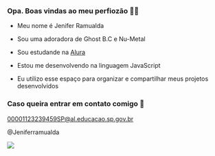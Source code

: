 ### Opa. Boas vindas ao meu perfiozão 🖤🖤

- Meu nome é Jenifer Ramualda
- Sou uma adoradora de Ghost B.C e Nu-Metal

- Sou estudande na [Alura](https://www.alura.com.br)
- Estou me desenvolvendo na linguagem JavaScript
- Eu utilizo esse espaço para organizar e compartilhar meus projetos desenvolvidos


### Caso queira entrar em contato comigo 📧

00001123239459SP@al.educacao.sp.gov.br

@Jeniferramualda

![](https://media1.tenor.com/m/CqxZj0I4rXsAAAAd/cirrus-cirrus-ghoulette.gif)
